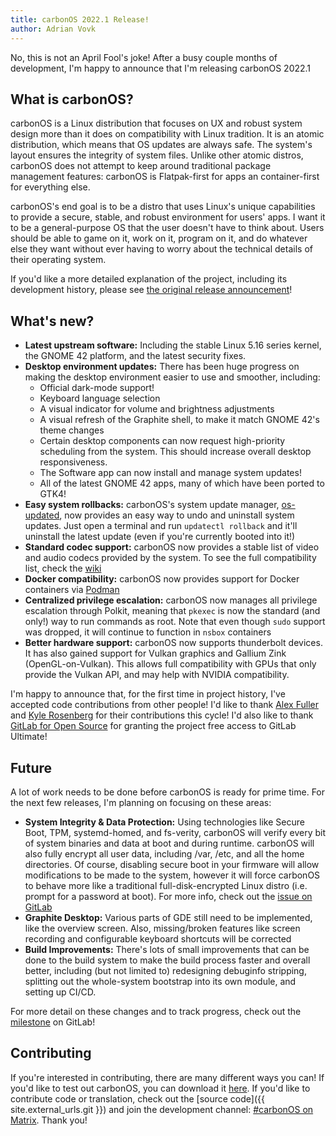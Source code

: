 ```yaml
---
title: carbonOS 2022.1 Release!
author: Adrian Vovk
---
```


No, this is not an April Fool's joke! After a busy couple months of development,
I'm happy to announce that I'm releasing carbonOS 2022.1

## What is carbonOS?

carbonOS is a Linux distribution that focuses on UX and robust system design more
than it does on compatibility with Linux tradition. It is an atomic distribution,
which means that OS updates are always safe. The system's layout ensures the
integrity of system files. Unlike other atomic distros, carbonOS does not attempt
to keep around traditional package management features: carbonOS is Flatpak-first
for apps an container-first for everything else.

carbonOS's end goal is to be a distro that uses Linux's unique capabilities
to provide a secure, stable, and robust environment for users' apps. I want it
to be a general-purpose OS that the user doesn't have to think about.
Users should be able to game on it,  work on it, program on it, and do
whatever else they want without ever having to worry about the technical
details of their operating system.

If you'd like a more detailed explanation of the project, including its development
history, please see [the original release announcement](/blog/2021-11-25-release.html)!

## What's new?

- **Latest upstream software:** Including the stable Linux 5.16 series kernel,
the GNOME 42 platform, and the latest security fixes.
- **Desktop environment updates:** There has been huge progress on making the
desktop environment easier to use and smoother, including:
    - Official dark-mode support!
    - Keyboard language selection
    - A visual indicator for volume and brightness adjustments
    - A visual refresh of the Graphite shell, to make it match GNOME 42's theme
    changes
    - Certain desktop components can now request high-priority scheduling from
    the system. This should increase overall desktop responsiveness.
    - The Software app can now install and manage system updates!
    - All of the latest GNOME 42 apps, many of which have been ported to GTK4!
- **Easy system rollbacks:** carbonOS's system update manager,
[os-updated](https://gitlab.com/carbonOS/os-updated), now provides an easy way
to undo and uninstall system updates. Just open a terminal and run
`updatectl rollback` and it'll uninstall the latest update (even if you're
currently booted into it!)
- **Standard codec support:** carbonOS now provides a stable list of video and
audio codecs provided by the system. To see the full compatibility list, check
the [wiki](https://gitlab.com/carbonOS/build-meta/-/wikis/Supported-Codecs)
- **Docker compatibility:** carbonOS now provides support for Docker containers
via [Podman](https://podman.io/)
- **Centralized privilege escalation:** carbonOS now manages all privilege
escalation through Polkit, meaning that `pkexec` is now the standard (and only!)
way to run commands as root. Note that even though `sudo` support was dropped,
it will continue to function in `nsbox` containers
- **Better hardware support:** carbonOS now supports thunderbolt devices. It has
also gained support for Vulkan graphics and Gallium Zink (OpenGL-on-Vulkan). This
allows full compatibility with GPUs that only provide the Vulkan API, and may
help with NVIDIA compatibility.

I'm happy to announce that, for the first time in project history, I've accepted
code contributions from other people! I'd like to thank
[Alex Fuller](https://gitlab.com/boberfly) and
[Kyle Rosenberg](https://gitlab.com/kylerosenberg)
for their contributions this cycle! I'd also like to thank
[GitLab for Open Source](https://about.gitlab.com/solutions/open-source/)
for granting the project free access to GitLab Ultimate!

## Future

A lot of work needs to be done before carbonOS is ready for prime time. For
the next few releases, I'm planning on focusing on these areas:

- **System Integrity & Data Protection:** Using technologies like Secure Boot,
TPM, systemd-homed, and fs-verity, carbonOS will verify every bit of system binaries
and data at boot and during runtime. carbonOS will also fully encrypt all user data,
including /var, /etc, and all the home directories. Of course, disabling secure
boot in your firmware will allow modifications to be made to the system, however
it will force carbonOS to behave more like a traditional full-disk-encrypted
Linux distro (i.e. prompt for a password at boot). For more info, check out
the [issue on GitLab](https://gitlab.com/carbonOS/build-meta/-/issues/44)
- **Graphite Desktop:** Various parts of GDE still need to be implemented, like
the overview screen. Also, missing/broken features like screen recording and
configurable keyboard shortcuts will be corrected
- **Build Improvements:** There's lots of small improvements that can be
done to the build system to make the build process faster and overall better,
including (but not limited to) redesigning debuginfo stripping, splitting out
the whole-system bootstrap into its own module, and setting up CI/CD.

For more detail on these changes and to track progress, check out
the [milestone](https://gitlab.com/groups/carbonOS/-/milestones/3) on GitLab!

## Contributing

If you're interested in contributing, there are many different ways you can!
If you'd like to test out carbonOS, you can download it [here](/download).
If you'd like to contribute code or translation, check out the
[source code]({{ site.external_urls.git }})
and join the development channel: [#carbonOS on Matrix](https://matrix.to/#/#carbonOS:matrix.org).
Thank you!
